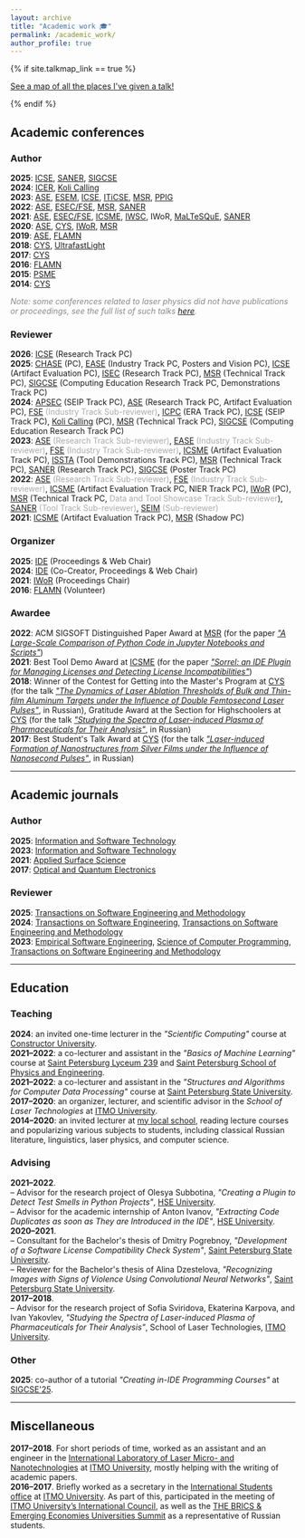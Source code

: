 ```yaml
---
layout: archive
title: "Academic work 🎓"
permalink: /academic_work/
author_profile: true
---
```


{% if site.talkmap_link == true %}

<p style="text-decoration:underline;"><a href="/talkmap.html">See a map of all the places I've given a talk!</a></p>

{% endif %}

<h2>Academic conferences</h2>

<h3>Author</h3>

<b>2025</b>: <a href="https://conf.researchr.org/home/icse-2025">ICSE</a>, <a href="https://conf.researchr.org/home/saner-2025">SANER</a>, <a href="https://sigcse2025.sigcse.org/track/sigcse-ts-2025-tutorials#event-overview">SIGCSE</a><br>
<b>2024</b>: <a href="https://icer2024.acm.org/track/icer-2024-lightning-talks-and-posters">ICER</a>, <a href="https://www.kolicalling.fi/">Koli Calling</a><br>
<b>2023</b>: <a href="https://conf.researchr.org/home/ase-2023">ASE</a>, <a href="https://conf.researchr.org/home/esem-2023">ESEM</a>, <a href="https://conf.researchr.org/home/icse-2023">ICSE</a>, <a href="https://iticse.acm.org/2023/">ITiCSE</a>, <a href="https://conf.researchr.org/home/msr-2023">MSR</a>, <a href="https://www.ppig.org/workshops/2023-annual-workshop/call-for-papers/">PPIG</a><br>
<b>2022</b>: <a href="https://conf.researchr.org/home/ase-2022">ASE</a>, <a href="https://2022.esec-fse.org/">ESEC/FSE</a>, <a href="https://conf.researchr.org/home/msr-2022">MSR</a>, <a href="https://saner2022.uom.gr/">SANER</a><br>
<b>2021</b>: <a href="https://conf.researchr.org/home/ase-2021">ASE</a>, <a href="https://2021.esec-fse.org/">ESEC/FSE</a>, <a href="https://icsme2021.github.io/">ICSME</a>, <a href="https://iwsc2021.github.io/index.html">IWSC</a>, <a herf="https://iwor.github.io/iwor2021/">IWoR</a>, <a href="https://maltesque2021.github.io/submission.html">MaLTeSQuE</a>, <a href="https://saner2021.shidler.hawaii.edu/">SANER</a><br>
<b>2020</b>: <a href="https://conf.researchr.org/home/ase-2020">ASE</a>, <a href="https://kmu.itmo.ru/static/English/54/English">CYS</a>, <a href="https://conf.researchr.org/track/icse-2020/icse-2020-Workshops">IWoR</a>, <a href="https://2020.msrconf.org/">MSR</a><br>
<b>2019</b>: <a href="https://conf.researchr.org/home/ase-2019">ASE</a>, <a href="https://flamn.itmo.ru/">FLAMN</a><br>
<b>2018</b>: <a href="https://kmu.itmo.ru/static/English/54/English">CYS</a>, <a href="https://ultrafastlight.lebedev.ru/">UltrafastLight</a><br>
<b>2017</b>: <a href="https://kmu.itmo.ru/static/English/54/English">CYS</a><br>
<b>2016</b>: <a href="https://flamn.itmo.ru/">FLAMN</a><br>
<b>2015</b>: <a href="https://psme.herzen.spb.ru/?page_id=997&lang=en">PSME</a><br>
<b>2014</b>: <a href="https://kmu.itmo.ru/static/English/54/English">CYS</a>

<span style="color: #888888"><i>Note: some conferences related to laser physics did not have publications or proceedings, see the full list of such talks <a href="https://areyde.com/physics_conferences/">here</a>.</i></span>

<h3>Reviewer</h3>

<b>2026</b>: <a href="http://www.icse-conferences.org/index.html">ICSE</a> (Research Track PC)<br>
<b>2025</b>: <a href="https://conf.researchr.org/home/chase-2025">CHASE</a> (PC), <a href="https://conf.researchr.org/track/ease-2025/ease-2025-industry-papers">EASE</a> (Industry Track PC, Posters and Vision PC), <a href="https://conf.researchr.org/track/icse-2025/icse-2025-artifact-evaluation">ICSE</a> (Artifact Evaluation PC), <a href="https://conf.researchr.org/series/isec">ISEC</a> (Research Track PC), <a href="https://2025.msrconf.org/track/msr-2025-technical-papers">MSR</a> (Technical Track PC), <a href="https://sigcse2025.sigcse.org/track/sigcse-ts-2025-Papers">SIGCSE</a> (Computing Education Research Track PC, Demonstrations Track PC)<br>
<b>2024</b>: <a href="https://conf.researchr.org/track/apsec-2024/apsec-2024-software-engineering-in-practice">APSEC</a> (SEIP Track PC), <a href="https://conf.researchr.org/track/ase-2024/ase-2024-papers">ASE</a> (Research Track PC, Artifact Evaluation PC), <span style="color:#AAAAAA"><a href="https://2024.esec-fse.org/track/fse-2024-industry">FSE</a> (Industry Track Sub-reviewer)</span>, <a href="https://conf.researchr.org/track/icpc-2024/icpc-2024-early-research-achievements-era">ICPC</a> (ERA Track PC), <a href="https://conf.researchr.org/track/icse-2024/icse-2024-software-engineering-in-practice">ICSE</a> (SEIP Track PC), <a href="https://www.kolicalling.fi/">Koli Calling</a> (PC), <a href="https://2024.msrconf.org/track/msr-2024-technical-papers">MSR</a> (Technical Track PC), <a href="https://sigcse2024.sigcse.org/track/sigcse-ts-2024-Papers-1">SIGCSE</a> (Computing Education Research Track PC)<br>
<b>2023</b>: <span style="color:#AAAAAA"><a href="https://conf.researchr.org/track/ase-2023/ase-2023-papers">ASE</a> (Research Track Sub-reviewer)</span>, <span style="color:#AAAAAA"><a href="https://conf.researchr.org/track/ease-2023/ease-2023-industry">EASE</a> (Industry Track Sub-reviewer)</span>, <span style="color:#AAAAAA"><a href="https://2023.esec-fse.org/track/fse-2023-industry">FSE</a> (Industry Track Sub-reviewer)</span>, <a href="https://conf.researchr.org/track/icsme-2023/icsme-2023-artifact-evaluation-track-and-rose-festival">ICSME</a> (Artifact Evaluation Track PC), <a href="https://2023.issta.org/track/issta-2023-tool-demonstrations">ISSTA</a> (Tool Demonstrations Track PC), <a href="https://conf.researchr.org/track/msr-2023/msr-2023-technical-papers">MSR</a> (Technical Track PC), <a href="https://saner2023.must.edu.mo/restrack">SANER</a> (Research Track PC), <a href="https://sigcse2023.sigcse.org/track/sigcse-ts-2023-posters">SIGCSE</a> (Poster Track PC)<br>
<b>2022</b>: <span style="color:#AAAAAA"><a href="https://conf.researchr.org/track/ase-2022/ase-2022-research-papers">ASE</a> (Research Track Sub-reviewer)</span>, <span style="color:#AAAAAA"><a href="https://2022.esec-fse.org/track/fse-2022-industry">FSE</a> (Industry Track Sub-reviewer)</span>, <a href="https://cyprusconferences.org/icsme2022/new-ideas-and-emerging-results/">ICSME</a> (Artifact Evaluation Track PC, NIER Track PC), <a href="https://iwor.github.io/iwor2022/">IWoR</a> (PC), <a href="https://conf.researchr.org/track/msr-2022/msr-2022-technical-papers">MSR</a> (Technical Track PC, <span style="color:#AAAAAA">Data and Tool Showcase Track Sub-reviewer</span>), <span style="color:#AAAAAA"><a href="https://saner2022.uom.gr/tooltrack">SANER</a> (Tool Track Sub-reviewer)</span>, <span style="color:#AAAAAA"><a href="https://seim-conf.org/en/">SEIM</a> (Sub-reviewer)</span><br>
<b>2021</b>: <a href="https://icsme2021.github.io/cfp/AEandROSETrack.html">ICSME</a> (Artifact Evaluation Track PC), <a href="https://2021.msrconf.org/track/msr-2021-shadow-pc?">MSR</a> (Shadow PC)

<h3>Organizer</h3>

<b>2025</b>: <a href="https://ide-workshop.github.io/">IDE</a> (Proceedings & Web Chair) <br>
<b>2024</b>: <a href="https://ide-workshop.github.io/content/ide-2024.html">IDE</a> (Co-Creator, Proceedings & Web Chair) <br>
<b>2021</b>: <a href="https://iwor.github.io/iwor2021/index.html">IWoR</a> (Proceedings Chair)<br>
<b>2016</b>: <a href="http://lpc.ifmo.ru/flamn16/">FLAMN</a> (Volunteer)

<h3>Awardee</h3>
<b>2022</b>: ACM SIGSOFT Distinguished Paper Award at <a href="https://conf.researchr.org/home/msr-2022">MSR</a> (for the paper <i><a href="https://areyde.com/publications/2022-05-18-jupyter-analysis">"A Large-Scale Comparison of Python Code in Jupyter Notebooks and Scripts"</a></i>)<br>
<b>2021</b>: Best Tool Demo Award at <a href="https://icsme2021.github.io/">ICSME</a> (for the paper <i><a href="https://areyde.com/publications/2021-09-27-sorrel">"Sorrel: an IDE Plugin for Managing Licenses and Detecting License Incompatibilities"</a></i>)<br>
<b>2018</b>: Winner of the Contest for Getting into the Master's Program at <a href="https://kmu.itmo.ru/static/English/54/English">CYS</a> (for the talk <i><a href="https://areyde.com/files/cys2018/abstract.pdf">"The Dynamics of Laser Ablation Thresholds of Bulk and Thin-film Aluminum Targets under the Influence of Double Femtosecond Laser Pulses"</a></i>, in Russian), Gratitude Award at the Section for Highschoolers at <a href="https://kmu.itmo.ru/static/English/54/English">CYS</a> (for the talk <i><a href="https://areyde.com/files/cys2018/advisory.pdf">"Studying the Spectra of Laser-induced Plasma of Pharmaceuticals for Their Analysis"</a></i>, in Russian)<br>
<b>2017</b>: Best Student's Talk Award at <a href="https://kmu.itmo.ru/static/English/54/English">CYS</a> (for the talk <i><a href="https://areyde.com/files/cys2017/abstract.pdf">"Laser-induced Formation of Nanostructures from Silver Films under the Influence of Nanosecond Pulses"</a></i>, in Russian)<br>

<hr color="#888888" size="4" noshade>

<h2>Academic journals</h2>

<h3>Author</h3>

<b>2025</b>: <a href="https://www.sciencedirect.com/journal/information-and-software-technology">Information and Software Technology</a><br>
<b>2023</b>: <a href="https://www.sciencedirect.com/journal/information-and-software-technology">Information and Software Technology</a><br>
<b>2021</b>: <a href="https://www.sciencedirect.com/journal/applied-surface-science">Applied Surface Science</a><br>
<b>2017</b>: <a href="https://www.springer.com/journal/11082">Optical and Quantum Electronics</a>

<h3>Reviewer</h3>

<b>2025</b>: <a href="https://dl.acm.org/journal/tosem">Transactions on Software Engineering and Methodology</a> <br>
<b>2024</b>: <a href="https://www.computer.org/csdl/journal/ts">Transactions on Software Engineering</a>, <a href="https://dl.acm.org/journal/tosem">Transactions on Software Engineering and Methodology</a> <br>
<b>2023</b>: <a href="https://www.springer.com/journal/10664">Empirical Software Engineering</a>, <a href="https://www.sciencedirect.com/journal/science-of-computer-programming">Science of Computer Programming</a>, <a href="https://dl.acm.org/journal/tosem">Transactions on Software Engineering and Methodology</a>

<hr color="#888888" size="4" noshade>

<h2>Education</h2>

<h3>Teaching</h3>

<b>2024</b>: an invited one-time lecturer in the <i>"Scientific Computing"</i> course at <a href="https://constructor.university/">Constructor University</a>. <br>
<b>2021–2022</b>: a co-lecturer and assistant in the <i>"Basics of Machine Learning"</i> course at <a href="https://239.ru/">Saint Petersburg Lyceum 239</a> and <a href="http://www.school.ioffe.ru/">Saint Petersburg School of Physics and Engineering</a>.<br>
<b>2021–2022</b>: a co-lecturer and assistant in the <i>"Structures and Algorithms for Computer Data Processing"</i> course at <a href="https://english.spbu.ru/">Saint Petersburg State University</a>.<br>
<b>2017–2020</b>: an organizer, lecturer, and scientific advisor in the <i>School of Laser Technologies</i> at <a href="https://en.itmo.ru/">ITMO University</a>.<br>
<b>2014–2020</b>: an invited lecturer at <a href='http://s526.spb.ru/'>my local school</a>, reading lecture courses and popularizing various subjects to students, including classical Russian literature, linguistics, laser physics, and computer science.

<h3>Advising</h3>

<b>2021–2022</b>.<br>
– Advisor for the research project of Olesya Subbotina, <i>"Creating a Plugin to Detect Test Smells in Python Projects"</i>, <a href="https://www.hse.ru/en/">HSE University</a>.<br>
– Advisor for the academic internship of Anton Ivanov, <i>"Extracting Code Duplicates as soon as They are Introduced in the IDE"</i>, <a href="https://www.hse.ru/en/">HSE University</a>.<br>
<b>2020–2021</b>.<br>
– Consultant for the Bachelor's thesis of Dmitry Pogrebnoy, <i>"Development of a Software License Compatibility Check System"</i>, <a href="https://english.spbu.ru/">Saint Petersburg State University</a>.<br>
– Reviewer for the Bachelor's thesis of Alina Dzestelova, <i>"Recognizing Images with Signs of Violence Using Convolutional Neural Networks"</i>, <a href="https://english.spbu.ru/">Saint Petersburg State University</a>.<br>
<b>2017–2018</b>.<br>
– Advisor for the research project of Sofia Sviridova, Ekaterina Karpova, and Ivan Yakovlev, <i>"Studying the Spectra of Laser-induced Plasma of Pharmaceuticals for Their Analysis"</i>, School of Laser Technologies, <a href="https://en.itmo.ru/">ITMO University</a>.<br>

<h3>Other</h3>

<b>2025</b>: co-author of a tutorial <i>"Creating in-IDE Programming Courses"</i> at <a href="https://sigcse2025.sigcse.org/track/sigcse-ts-2025-tutorials#event-overview">SIGCSE'25</a>.

<hr color="#888888" size="4" noshade>

<h2>Miscellaneous</h2>

<b>2017–2018</b>. For short periods of time, worked as an assistant and an engineer in the <a href="https://en.itmo.ru/en/department/516/International_Research_Laboratory_for_Micro-_and_Nanotechnology_Lasers.htm">International Laboratory of Laser Micro- and Nanotechnologies</a> at <a href="https://en.itmo.ru/">ITMO University</a>, mostly helping with the writing of academic papers.<br>
<b>2016–2017</b>. Briefly worked as a secretary in the <a href="https://int.itmo.ru/en/departments/structure/17">International Students office</a> at <a href="https://en.itmo.ru/">ITMO University</a>. As part of this, participated in the meeting of <a href="https://en.itmo.ru/en/page/249/The_International_Council.htm">ITMO University’s International Council</a>, as well as the <a href="https://areyde.com/brics/">THE BRICS & Emerging Economies Universities Summit</a> as a representative of Russian students.